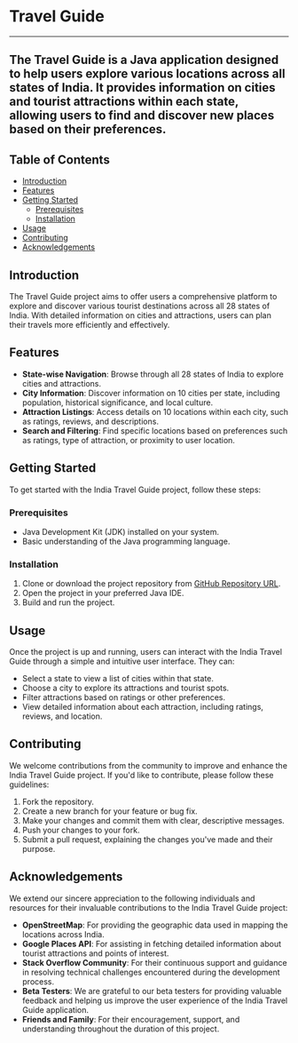 # Travel Guide
-------------------------------------------------------------------------------------------------------------------------------
The Travel Guide is a Java application designed to help users explore various locations across all states of India. It provides information on cities and tourist attractions within each state, allowing users to find and discover new places based on their preferences.
-------------------------------------------------------------------------------------------------------------------------------

## Table of Contents
- [Introduction](#introduction)
- [Features](#features)
- [Getting Started](#getting-started)
  - [Prerequisites](#prerequisites)
  - [Installation](#installation)
- [Usage](#usage)
- [Contributing](#contributing)
- [Acknowledgements](#acknowledgements)

## Introduction

The Travel Guide project aims to offer users a comprehensive platform to explore and discover various tourist destinations across all 28 states of India. With detailed information on cities and attractions, users can plan their travels more efficiently and effectively.

## Features

- **State-wise Navigation**: Browse through all 28 states of India to explore cities and attractions.
- **City Information**: Discover information on 10 cities per state, including population, historical significance, and local culture.
- **Attraction Listings**: Access details on 10 locations within each city, such as ratings, reviews, and descriptions.
- **Search and Filtering**: Find specific locations based on preferences such as ratings, type of attraction, or proximity to user location.

## Getting Started

To get started with the India Travel Guide project, follow these steps:

### Prerequisites

- Java Development Kit (JDK) installed on your system.
- Basic understanding of the Java programming language.

### Installation

1. Clone or download the project repository from [GitHub Repository URL](#replace-with-your-repository-url).
2. Open the project in your preferred Java IDE.
3. Build and run the project.

## Usage

Once the project is up and running, users can interact with the India Travel Guide through a simple and intuitive user interface. They can:

- Select a state to view a list of cities within that state.
- Choose a city to explore its attractions and tourist spots.
- Filter attractions based on ratings or other preferences.
- View detailed information about each attraction, including ratings, reviews, and location.

## Contributing

We welcome contributions from the community to improve and enhance the India Travel Guide project. If you'd like to contribute, please follow these guidelines:

1. Fork the repository.
2. Create a new branch for your feature or bug fix.
3. Make your changes and commit them with clear, descriptive messages.
4. Push your changes to your fork.
5. Submit a pull request, explaining the changes you've made and their purpose.

## Acknowledgements

We extend our sincere appreciation to the following individuals and resources for their invaluable contributions to the India Travel Guide project:

- **OpenStreetMap**: For providing the geographic data used in mapping the locations across India.
- **Google Places API**: For assisting in fetching detailed information about tourist attractions and points of interest.
- **Stack Overflow Community**: For their continuous support and guidance in resolving technical challenges encountered during the development process.
- **Beta Testers**: We are grateful to our beta testers for providing valuable feedback and helping us improve the user experience of the India Travel Guide application.
- **Friends and Family**: For their encouragement, support, and understanding throughout the duration of this project.
